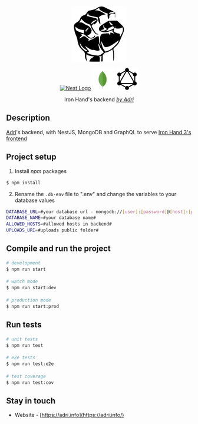 <p align="center">
<a href="http://nestjs.com/" target="blank"><img src="./ironhand.svg" width="150" alt="Iron Hand Logo" /></a>
</p>
<p align="center">
  <a href="http://nestjs.com/" target="blank"><img src="https://nestjs.com/img/logo-small.svg" width="60" alt="Nest Logo" /></a>
  <a href="https://graphql.org" target="blank"><img src="./mongodb.svg" width="60" alt="GraphQL Logo" /></a>
  <a href="https://graphql.org" target="blank"><img src="./graphql.svg" width="60" alt="GraphQL Logo" /></a>
</p>
  <p align="center">Iron Hand's backend <a href="https://adri.info" target="_blank"><i>by Adri</i></a></p>
    <p align="center">
</p>

## Description

[Adri](https://adri.info)'s backend, with NestJS, MongoDB and GraphQL to serve [Iron Hand 3's frontend]("https://github.com/AdrianoLG/ironhand3-client")

## Project setup

1. Install <i>npm</i> packages

```bash
$ npm install
```

2. Rename the `.db-env` file to ".env" and change the variables to your database values

```bash
DATABASE_URL=#your database url - mongodb://[user]:[password]@[host]:[port]#
DATABASE_NAME=#your database name#
ALLOWED_HOSTS=#allowed hosts in backend#
UPLOADS_URI=#uploads public folder#
```

## Compile and run the project

```bash
# development
$ npm run start

# watch mode
$ npm run start:dev

# production mode
$ npm run start:prod
```

## Run tests

```bash
# unit tests
$ npm run test

# e2e tests
$ npm run test:e2e

# test coverage
$ npm run test:cov
```

## Stay in touch

- Website - [https://adri.info](https://adri.info/)
